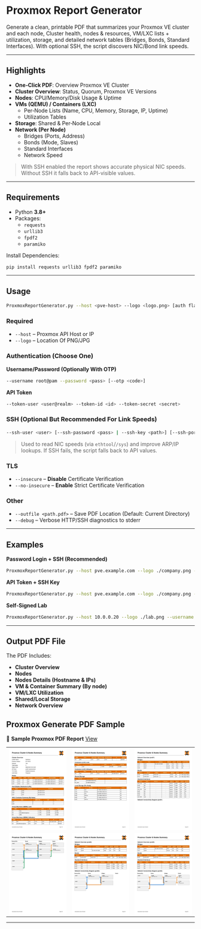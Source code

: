 # Proxmox Report Generator

Generate a clean, printable PDF that summarizes your Proxmox VE cluster and each node, Cluster health, nodes & resources, VM/LXC lists + utilization, storage, and detailed network tables (Bridges, Bonds, Standard Interfaces). With optional SSH, the script discovers NIC/Bond link speeds.

---

## Highlights

- **One‑Click PDF**: Overview Proxmox VE Cluster
- **Cluster Overview**: Status, Quorum, Proxmox VE Versions
- **Nodes**: CPU/Memory/Disk Usage & Uptime
- **VMs (QEMU) / Containers (LXC)**
  - Per‑Node Lists (Name, CPU, Memory, Storage, IP, Uptime)
  - Utilization Tables
- **Storage**: Shared & Per‑Node Local
- **Network (Per Node)**
  - Bridges (Ports, Address)
  - Bonds (Mode, Slaves)
  - Standard Interfaces
  - Network Speed
> With SSH enabled the report shows accurate physical NIC speeds. Without SSH it falls back to API-visible values.

---

## Requirements

- Python **3.8+**
- Packages:
  - `requests`
  - `urllib3`
  - `fpdf2`
  - `paramiko`

Install Dependencies:

```bash
pip install requests urllib3 fpdf2 paramiko
```

---

## Usage

```bash
ProxmoxReportGenerator.py --host <pve-host> --logo <logo.png> [auth flags] [ssh flags] [other flags]
```

### Required
- `--host` – Proxmox API Host or IP
- `--logo` – Location Of PNG/JPG

### Authentication (Choose **One**)

**Username/Password (Optionally With OTP)**
```bash
--username root@pam --password <pass> [--otp <code>]
```

**API Token**
```bash
--token-user <user@realm> --token-id <id> --token-secret <secret>
```

### SSH (Optional But Recommended For Link Speeds)
```bash
--ssh-user <user> [--ssh-password <pass> | --ssh-key <path>] [--ssh-port 22] [--ssh-timeout 8]
```
> Used to read NIC speeds (via `ethtool`/`/sys`) and improve ARP/IP lookups. If SSH fails, the script falls back to API values.

### TLS
- `--insecure` – **Disable** Certificate Verification  
- `--no-insecure` – **Enable** Strict Certificate Verification

### Other
- `--outfile <path.pdf>` – Save PDF Location (Default: Current Directory)
- `--debug` – Verbose HTTP/SSH diagnostics to stderr

---

## Examples

**Password Login + SSH (Recommended)**
```bash
ProxmoxReportGenerator.py --host pve.example.com --logo ./company.png --username root@pam --password '••••••' --ssh-user root --ssh-password '••••••'
```

**API Token + SSH Key**
```bash
ProxmoxReportGenerator.py --host pve.example.com --logo ./company.png --token-user root@pam --token-id myreport --token-secret 'pve-xxxxx-xxxxx' --ssh-user root --ssh-key ~/.ssh/id_rsa --no-insecure
```

**Self‑Signed Lab**
```bash
ProxmoxReportGenerator.py --host 10.0.0.20 --logo ./lab.png --username root@pam --password 'labpass' --ssh-user root --ssh-password 'labpass' --insecure
```

---

## Output PDF File

The PDF Includes:

- **Cluster Overview**
- **Nodes**
- **Nodes Details (Hostname & IPs)**
- **VM & Container Summary (By node)**
- **VM/LXC Utilization**
- **Shared/Local Storage**
- **Network Overview**

## Proxmox Generate PDF Sample

<p>
  📄 <strong>Sample Proxmox PDF Report</strong>
  <a href="https://github.com/AungThuMyint/ProxmoxReportGenerator/blob/main/Report/Proxmox_Summary.pdf">View</a>
</p>

<table>
  <tr>
    <td><img src="https://raw.githubusercontent.com/AungThuMyint/ProxmoxReportGenerator/refs/heads/main/Report/Page1.jpg" alt="Page1" width="260"></td>
    <td><img src="https://raw.githubusercontent.com/AungThuMyint/ProxmoxReportGenerator/refs/heads/main/Report/Page2.jpg" alt="Page2" width="260"></td>
    <td><img src="https://raw.githubusercontent.com/AungThuMyint/ProxmoxReportGenerator/refs/heads/main/Report/Page3.jpg" alt="Page3" width="260"></td>
  </tr>
  <tr>
    <td><img src="https://raw.githubusercontent.com/AungThuMyint/ProxmoxReportGenerator/refs/heads/main/Report/Page4.jpg" alt="Page4" width="260"></td>
    <td><img src="https://raw.githubusercontent.com/AungThuMyint/ProxmoxReportGenerator/refs/heads/main/Report/Page5.jpg" alt="Page5" width="260"></td>
    <td><img src="https://raw.githubusercontent.com/AungThuMyint/ProxmoxReportGenerator/refs/heads/main/Report/Page6.jpg" alt="Page6" width="260"></td>
  </tr>
</table>

---

